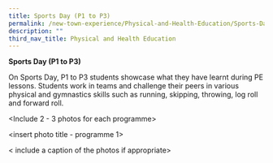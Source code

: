 ```yaml
---
title: Sports Day (P1 to P3)
permalink: /new-town-experience/Physical-and-Health-Education/Sports-Day/
description: ""
third_nav_title: Physical and Health Education
---
```

**Sports Day (P1 to P3)**

On Sports Day, P1 to P3 students showcase what they have learnt during PE lessons. Students work in teams and challenge their peers in various physical and gymnastics skills such as running, skipping, throwing, log roll and forward roll. 

<Include 2 - 3 photos for each programme>

<insert photo title - programme 1>

< include a caption of the photos if appropriate>